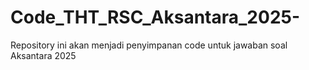 # Code_THT_RSC_Aksantara_2025-
Repository ini akan menjadi penyimpanan code untuk jawaban soal Aksantara 2025
